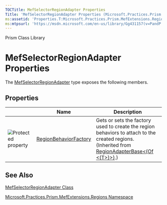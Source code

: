 ```yaml
---
TOCTitle: MefSelectorRegionAdapter Properties
Title: 'MefSelectorRegionAdapter Properties (Microsoft.Practices.Prism.MefExtensions.Regions)'
ms:assetid: 'Properties.T:Microsoft.Practices.Prism.MefExtensions.Regions.MefSelectorRegionAdapter'
ms:mtpsurl: 'https://msdn.microsoft.com/en-us/library/Gg431157(v=PandP.50)'
---
```


Prism Class Library

MefSelectorRegionAdapter Properties
===================================

The [MefSelectorRegionAdapter](https://msdn.microsoft.com/library/microsoft.practices.prism.mefextensions.regions.mefselectorregionadapter) type exposes the following members.

Properties
----------

<span id="propertyTableToggle"></span>
<table>

<thead>
<tr class="header">
<th> </th>
<th>Name</th>
<th>Description</th>
</tr>
</thead>
<tbody>
<tr class="odd">
<td><img src="https://msdn.microsoft.com/en-us/Gg431157.protproperty(en-us,PandP.50).gif" title="Protected property" /></td>
<td><a href="https://msdn.microsoft.com/library/microsoft.practices.prism.regions.regionadapterbase%601.regionbehaviorfactory">RegionBehaviorFactory</a></td>
<td><div class="summary">
Gets or sets the factory used to create the region behaviors to attach to the created regions.
</div>
(Inherited from <a href="https://msdn.microsoft.com/library/microsoft.practices.prism.regions.regionadapterbase%601">RegionAdapterBase&lt;(Of &lt;(T&gt;)&gt;)</a>.)</td>
</tr>
</tbody>
</table>

See Also
--------


[MefSelectorRegionAdapter Class](https://msdn.microsoft.com/library/microsoft.practices.prism.mefextensions.regions.mefselectorregionadapter)

[Microsoft.Practices.Prism.MefExtensions.Regions Namespace](https://msdn.microsoft.com/library/microsoft.practices.prism.mefextensions.regions)

